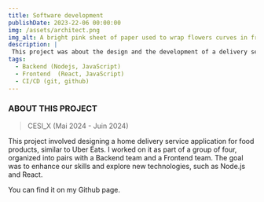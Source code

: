 ```yaml
---
title: Software development
publishDate: 2023-22-06 00:00:00
img: /assets/architect.png
img_alt: A bright pink sheet of paper used to wrap flowers curves in front of rich blue background
description: |
 This project was about the design and the development of a delivery service application for food products and prepared meals.
tags:
  - Backend (Nodejs, JavaScript)
  - Frontend  (React, JavaScript)
  - CI/CD (git, github)
---
```


### ABOUT THIS PROJECT

>  CESI_X (Mai 2024 - Juin 2024)

This project involved designing a home delivery service application for food products, similar to Uber Eats. I worked on it as part of a group of four, organized into pairs with a Backend team and a Frontend team. The goal was to enhance our skills and explore new technologies, such as Node.js and React.


You can find it on my Github page.

